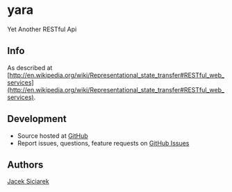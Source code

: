 yara
====

Yet Another RESTful Api

## Info

As described at [http://en.wikipedia.org/wiki/Representational_state_transfer#RESTful_web_services](http://en.wikipedia.org/wiki/Representational_state_transfer#RESTful_web_services).

## Development

- Source hosted at [GitHub](https://github.com/siciarek/jquery-stl)
- Report issues, questions, feature requests on [GitHub Issues](https://github.com/siciarek/jquery-stl/issues)

## Authors

[Jacek Siciarek](https://github.com/siciarek)
